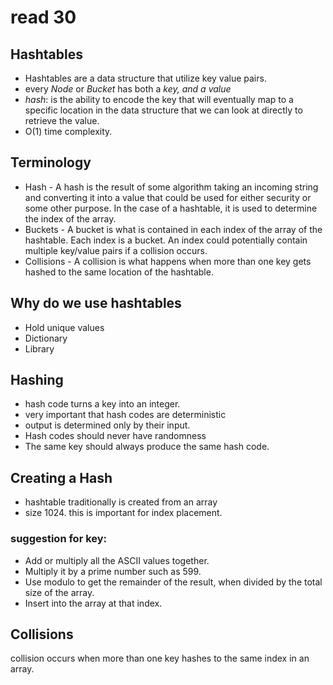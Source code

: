 # read 30

## Hashtables
* Hashtables are a data structure that utilize key value pairs.
* every *Node* or *Bucket* has both a *key, and a value*
* *hash*: is the ability to encode the key that will eventually map to a specific location in the data structure that we can look at directly to retrieve the value.
*  O(1) time complexity.

## Terminology
- Hash - A hash is the result of some algorithm taking an incoming string and converting it into a value that could be used for either security or some other purpose. In the case of a hashtable, it is used to determine the index of the array.
- Buckets - A bucket is what is contained in each index of the array of the hashtable. Each index is a bucket. An index could potentially contain multiple key/value pairs if a collision occurs.
- Collisions - A collision is what happens when more than one key gets hashed to the same location of the hashtable.

## Why do we use hashtables 
* Hold unique values
* Dictionary
* Library

## Hashing
* hash code turns a key into an integer. 
* very important that hash codes are deterministic
* output is determined only by their input.
* Hash codes should never have randomness
* The same key should always produce the same hash code.

## Creating a Hash
* hashtable traditionally is created from an array
* size 1024. this is important for index placement.

### suggestion for key:
- Add or multiply all the ASCII values together.
- Multiply it by a prime number such as 599.
- Use modulo to get the remainder of the result, when divided by the total size of the array.
- Insert into the array at that index.


## Collisions
collision occurs when more than one key hashes to the same index in an array.